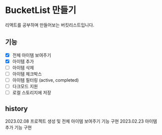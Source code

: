 # BucketList 만들기

리액트를 공부하며 만들어보는 버킷리스트입니다.

## 기능

- [x] 전체 아이템 보여주기
- [x] 아이템 추가
- [ ] 아이템 삭제
- [ ] 아이템 체크박스
- [ ] 아이템 필터링 (active, completed)
- [ ] 다크모드 지원
- [ ] 로컬 스토리지에 저장

## history

2023.02.08 프로젝트 생성 및 전체 아이템 보여주기 기능 구현
2023.02.23 아이템 추가 기능 구현
